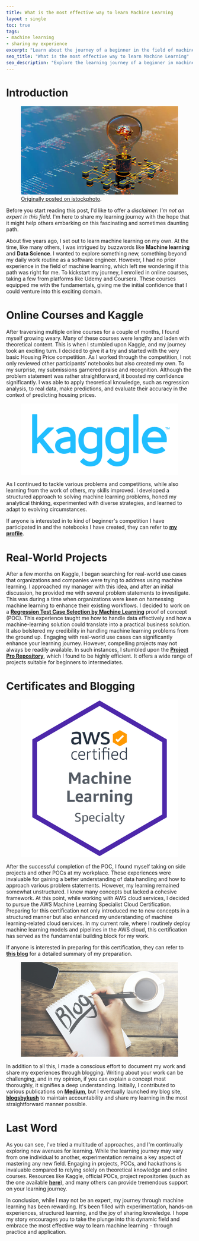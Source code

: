 ```yaml
---
title: What is the most effective way to learn Machine Learning
layout : single
toc: true
tags:
- machine learning
- sharing my experience
excerpt: "Learn about the journey of a beginner in the field of machine learning. Discover how they started with online courses, transitioned to Kaggle competitions, tackled real-world projects, pursued certifications, and documented their experiences through blogging. This article provides insights and encouragement for those looking to embark on a similar learning journey." 
seo_title: "What is the most effective way to learn Machine Learning"
seo_description: "Explore the learning journey of a beginner in machine learning, from starting with online courses to gaining confidence through Kaggle competitions, engaging in real-world projects, and pursuing certifications. Discover how hands-on experience and documentation can be valuable for newcomers in this dynamic field."
---
```


# Introduction
<figure>
	<a><img src="/assets/images/learn_ml.jpg"></a>
  <figcaption><a href="https://www.istockphoto.com/photos/machine-learning">Originally posted on istockphoto</a>.</figcaption>
</figure>

Before you start reading this post, I'd like to offer a *disclaimer: I'm not an expert in this field*. I'm here to share my learning journey with the hope that it might help others embarking on this fascinating and sometimes daunting path.

About five years ago, I set out to learn machine learning on my own. At the time, like many others, I was intrigued by buzzwords like **Machine learning** and **Data Science**. I wanted to explore something new, something beyond my daily work routine as a software engineer. However, I had no prior experience in the field of machine learning, which left me wondering if this path was right for me. To kickstart my journey, I enrolled in online courses, taking a few from platforms like Udemy and Coursera. These courses equipped me with the fundamentals, giving me the initial confidence that I could venture into this exciting domain.

# Online Courses and Kaggle

After traversing multiple online courses for a couple of months, I found myself growing weary. Many of these courses were lengthy and laden with theoretical content. This is when I stumbled upon Kaggle, and my journey took an exciting turn. I decided to give it a try and started with the very basic Housing Price competition. As I worked through the competition, I not only reviewed other participants' notebooks but also created my own. To my surprise, my submissions garnered praise and recognition. Although the problem statement was rather straightforward, it boosted my confidence significantly. I was able to apply theoretical knowledge, such as regression analysis, to real data, make predictions, and evaluate their accuracy in the context of predicting housing prices. 

<figure>
	<a><img src="/assets/images/kaggle_logo.png"></a>
</figure>

As I continued to tackle various problems and competitions, while also learning from the work of others, my skills improved. I developed a structured approach to solving machine learning problems, honed my analytical thinking, experimented with diverse strategies, and learned to adapt to evolving circumstances.

If anyone is interested in to kind of beginner's competition I have participated in and the notebooks I have created, they can refer to [**my profile**](https://www.kaggle.com/kushbhatnagar).

# Real-World Projects

After a few months on Kaggle, I began searching for real-world use cases that organizations and companies were trying to address using machine learning. I approached my manager with this idea, and after an initial discussion, he provided me with several problem statements to investigate. This was during a time when organizations were keen on harnessing machine learning to enhance their existing workflows. I decided to work on a [**Regression Test Case Selection by Machine Learning**](https://blogsbykush.com/regression-test-case-selection-using-ml/) proof of concept (POC). This experience taught me how to handle data effectively and how a machine-learning solution could translate into a practical business solution. It also bolstered my credibility in handling machine learning problems from the ground up. Engaging with real-world use cases can significantly enhance your learning journey. However, compelling projects may not always be readily available. In such instances, I stumbled upon the [**Project Pro Repository**](https://bit.ly/46YaBBo ), which I found to be highly efficient. It offers a wide range of projects suitable for beginners to intermediates.

# Certificates and Blogging

<figure>
	<a><img src="/assets/images/aws-certified-machine-learning-specialty.png"></a>
</figure>

After the successful completion of the POC, I found myself taking on side projects and other POCs at my workplace. These experiences were invaluable for gaining a better understanding of data handling and how to approach various problem statements. However, my learning remained somewhat unstructured. I knew many concepts but lacked a cohesive framework. At this point, while working with AWS cloud services, I decided to pursue the AWS Machine Learning Specialist Cloud Certification. Preparing for this certification not only introduced me to new concepts in a structured manner but also enhanced my understanding of machine learning-related cloud services. In my current role, where I routinely deploy machine learning models and pipelines in the AWS cloud, this certification has served as the fundamental building block for my work.

If anyone is interested in preparing for this certification, they can refer to [**this blog**](https://blogsbykush.com/how-i-prepared-for-aws-ml-specialty-certification/) for a detailed summary of my preparation. 

<figure>
	<a><img src="/assets/images/blogging-img.png"></a>
</figure>

In addition to all this, I made a conscious effort to document my work and share my experiences through blogging. Writing about your work can be challenging, and in my opinion, if you can explain a concept most thoroughly, it signifies a deep understanding. Initially, I contributed to various publications on [**Medium**](https://medium.com/@kushbhatnagar86), but I eventually launched my blog site, [**blogsbykush**](https://blogsbykush.com/) to maintain accountability and share my learning in the most straightforward manner possible.

# Last Word
As you can see, I've tried a multitude of approaches, and I'm continually exploring new avenues for learning. While the learning journey may vary from one individual to another, experimentation remains a key aspect of mastering any new field. Engaging in projects, POCs, and hackathons is invaluable compared to relying solely on theoretical knowledge and online courses. Resources like Kaggle, official POCs, project repositories (such as the one available [**here**](https://bit.ly/46YaBBo)), and many others can provide tremendous support on your learning journey.

In conclusion, while I may not be an expert, my journey through machine learning has been rewarding. It's been filled with experimentation, hands-on experiences, structured learning, and the joy of sharing knowledge. I hope my story encourages you to take the plunge into this dynamic field and embrace the most effective way to learn machine learning - through practice and application.
